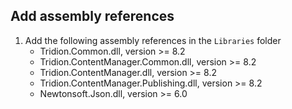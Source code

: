 ## Add assembly references
1. Add the following assembly references in the `Libraries` folder
    * Tridion.Common.dll, version >= 8.2
    * Tridion.ContentManager.Common.dll, version >= 8.2
    * Tridion.ContentManager.dll, version >= 8.2
    * Tridion.ContentManager.Publishing.dll, version >= 8.2
    * Newtonsoft.Json.dll, version >= 6.0